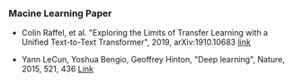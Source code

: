 ### Macine Learning Paper

- Colin Raffel, et al. "Exploring the Limits of Transfer Learning with a Unified Text-to-Text Transformer", 2019, arXiv:1910.10683 [link](https://arxiv.org/abs/1910.10683)

- Yann LeCun, Yoshua Bengio, Geoffrey Hinton, "Deep learning", Nature, 2015, 521, 436 [Link](/DeepLearning/)



